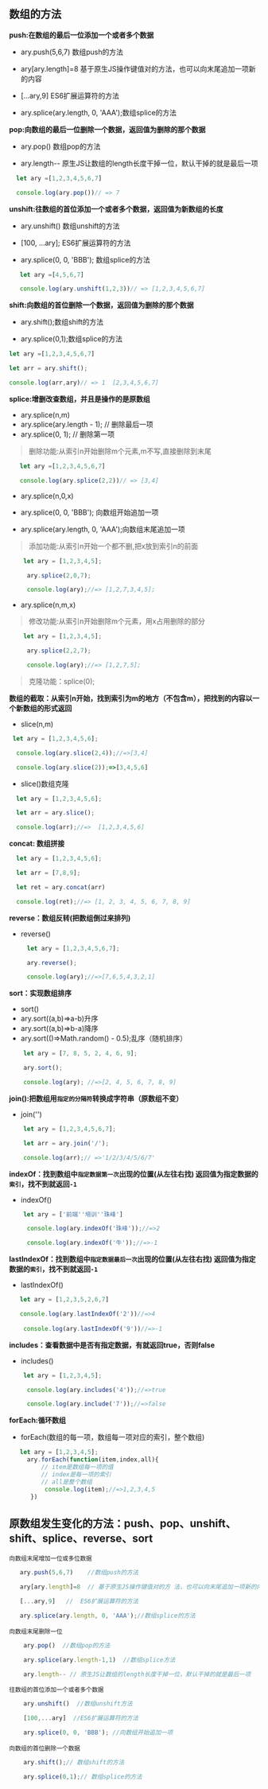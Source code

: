 ## 数组的方法

**push:在数组的最后一位添加一个或者多个数据**
   - ary.push(5,6,7)    数组push的方法

   - ary[ary.length]=8   基于原生JS操作键值对的方法，也可以向末尾追加一项新的内容

   - [...ary,9]     ES6扩展运算符的方法

   - ary.splice(ary.length, 0, 'AAA');数组splice的方法

**pop:向数组的最后一位删除一个数据，返回值为删除的那个数据**
   - ary.pop()  数组pop的方法

   - ary.length--  原生JS让数组的length长度干掉一位，默认干掉的就是最后一项
 ```js
   let ary =[1,2,3,4,5,6,7]

   console.log(ary.pop())// => 7
```

**unshift:往数组的首位添加一个或者多个数据，返回值为新数组的长度**
   - ary.unshift()  数组unshift的方法

   - [100, ...ary];  ES6扩展运算符的方法

   - ary.splice(0, 0, 'BBB'); 数组splice的方法

```js
   let ary =[4,5,6,7]

   console.log(ary.unshift(1,2,3))// => [1,2,3,4,5,6,7]
```

**shift:向数组的首位删除一个数据，返回值为删除的那个数据**
   - ary.shift();数组shift的方法

   - ary.splice(0,1);数组splice的方法
   ```js
   let ary =[1,2,3,4,5,6,7]

   let arr = ary.shift();

   console.log(arr,ary)// => 1  [2,3,4,5,6,7]
   ```
**splice:增删改查数组，并且是操作的是原数组**
   - ary.splice(n,m)
   - ary.splice(ary.length - 1); // 删除最后一项
   - ary.splice(0, 1);  // 删除第一项
   >  删除功能:从索引n开始删除m个元素,m不写,直接删除到末尾
```js
   let ary =[1,2,3,4,5,6,7]

   console.log(ary.splice(2,2))// => [3,4]
```
   - ary.splice(n,0,x)

   - ary.splice(0, 0, 'BBB'); 向数组开始追加一项

   - ary.splice(ary.length, 0, 'AAA');向数组末尾追加一项
   >  添加功能:从索引n开始一个都不删,把x放到索引n的前面
```js
    let ary = [1,2,3,4,5];

     ary.splice(2,0,7);

     console.log(ary);//=> [1,2,7,3,4,5];
```
   - ary.splice(n,m,x)
   > 修改功能:从索引n开始删除m个元素，用x占用删除的部分
```js
    let ary = [1,2,3,4,5];

     ary.splice(2,2,7);

     console.log(ary);//=> [1,2,7,5];
```
   > 克隆功能：splice(0);

**数组的截取：从索引n开始，找到索引为m的地方（不包含m），把找到的内容以一个新数组的形式返回**
   - slice(n,m)
   ```js
    let ary = [1,2,3,4,5,6];

     console.log(ary.slice(2,4));//=>[3,4]

     console.log(ary.slice(2));=>[3,4,5,6]
   ```
   - slice()数组克隆
   ```js    
     let ary = [1,2,3,4,5,6];

     let arr = ary.slice();

     console.log(arr);//=>  [1,2,3,4,5,6]  
   ```

**concat: 数组拼接**
   ```js    
     let ary = [1,2,3,4,5,6];

     let arr = [7,8,9];

     let ret = ary.concat(arr)

     console.log(ret);//=> [1, 2, 3, 4, 5, 6, 7, 8, 9]  
   ```

**reverse：数组反转(把数组倒过来排列)**
   - reverse()
```js  
     let ary = [1,2,3,4,5,6,7];

     ary.reverse();

     console.log(ary);//=>[7,6,5,4,3,2,1] 
```

**sort：实现数组排序**
  - sort()
  - ary.sort((a,b)=>a-b)升序
  - ary.sort((a,b)=>b-a)降序
  - ary.sort(()=>Math.random() - 0.5);乱序（随机排序）
```js
    let ary = [7, 8, 5, 2, 4, 6, 9];

    ary.sort();

    console.log(ary); //=>[2, 4, 5, 6, 7, 8, 9]
```

**join():把数组用`指定的分隔符`转换成字符串（原数组不变）**
   - join('')
```js
    let ary = [1,2,3,4,5,6,7];

    let arr = ary.join('/');

    console.log(arr);// =>'1/2/3/4/5/6/7'
```

**indexOf：找到数组中`指定数据第一次`出现的位置(从左往右找) 返回值为指定数据的`索引`，找不到就返回`-1`**
   - indexOf()
```js
    let ary = ['前端''培训''珠峰']

     console.log(ary.indexOf('珠峰'));//=>2

     console.log(ary.indexOf('牛'));//=>-1
``` 
**lastIndexOf：找到数组中`指定数据最后一次`出现的位置(从左往右找) 返回值为指定数据的`索引`，找不到就返回`-1`**
   - lastIndexOf()
```js
   let ary = [1,2,3,5,2,6,7]

   console.log(ary.lastIndexOf('2'))//=>4
    
    console.log(ary.lastIndexOf('9'))//=>-1
```
**includes：查看数据中是否有指定数据，有就返回true，否则false**
   - includes()
```js
    let ary = [1,2,3,4,5];

     console.log(ary.includes('4'));//=>true

     console.log(ary.include('7'));//=>false
```
**forEach:循环数组**
   - forEach(数组的每一项，数组每一项对应的索引，整个数组)
```js
   let ary = [1,2,3,4,5];
     ary.forEach(function(item,index,all){
         // item是数组每一项的值
         // index是每一项的索引
         // all是整个数组
          console.log(item);//=>1,2,3,4,5
      })

```

##  原数组发生变化的方法：push、pop、unshift、shift、splice、reverse、sort

`向数组末尾增加一位或多位数据`
```js
   ary.push(5,6,7)    //数组push的方法

   ary[ary.length]=8  // 基于原生JS操作键值对的方 法，也可以向末尾追加一项新的内容

   [...ary,9]   //  ES6扩展运算符的方法

   ary.splice(ary.length, 0, 'AAA');//数组splice的方法
```
`向数组末尾删除一位`
```js
    ary.pop()  //数组pop的方法

    ary.splice(ary.length-1,1)  //数组splice方法   

    ary.length-- // 原生JS让数组的length长度干掉一位，默认干掉的就是最后一项
```
`往数组的首位添加一个或者多个数据`
```js
    ary.unshift()  //数组unshift方法

    [100,...ary]  //ES6扩展运算符的方法

    ary.splice(0, 0, 'BBB'); //向数组开始追加一项
```
`向数组的首位删除一个数据`
```js
    ary.shift();// 数组shift的方法

    ary.splice(0,1);// 数组splice的方法
```
